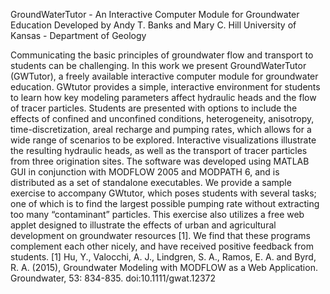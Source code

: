 GroundWaterTutor - An Interactive Computer Module for Groundwater Education
Developed by Andy T. Banks and Mary C. Hill
University of Kansas - Department of Geology

Communicating the basic principles of groundwater flow and transport to students can be challenging. In this work we present GroundWaterTutor (GWTutor), a freely available interactive computer module for groundwater education. GWtutor provides a simple, interactive environment for students to learn how key modeling parameters affect hydraulic heads and the flow of tracer particles. Students are presented with options to include the effects of confined and unconfined conditions, heterogeneity, anisotropy, time-discretization, areal recharge and pumping rates, which allows for a wide range of scenarios to be explored. Interactive visualizations illustrate the resulting hydraulic heads, as well as the transport of tracer particles from three origination sites. The software was developed using MATLAB GUI in conjunction with MODFLOW 2005 and MODPATH 6, and is distributed as a set of standalone executables. We provide a sample exercise to accompany GWtutor, which poses students with several tasks; one of which is to find the largest possible pumping rate without extracting too many “contaminant” particles. This exercise also utilizes a free web applet designed to illustrate the effects of urban and agricultural development on groundwater resources [1]. We find that these programs complement each other nicely, and have received positive feedback from students.
[1] Hu, Y., Valocchi, A. J., Lindgren, S. A., Ramos, E. A. and Byrd, R. A. (2015), Groundwater Modeling with MODFLOW as a Web Application. Groundwater, 53: 834-835. doi:10.1111/gwat.12372
